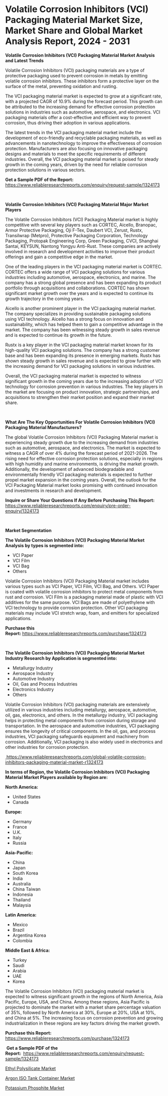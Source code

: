 <p><h1>Volatile Corrosion Inhibitors (VCI) Packaging Material Market Size, Market Share and Global Market Analysis Report, 2024 - 2031</h1></p><p><strong>Volatile Corrosion Inhibitors (VCI) Packaging Material Market Analysis and Latest Trends</strong></p>
<p><p>Volatile Corrosion Inhibitors (VCI) packaging materials are a type of protective packaging used to prevent corrosion in metals by emitting volatile corrosion inhibitors. These inhibitors form a protective layer on the surface of the metal, preventing oxidation and rusting.</p><p>The VCI packaging material market is expected to grow at a significant rate, with a projected CAGR of 10.9% during the forecast period. This growth can be attributed to the increasing demand for effective corrosion protection solutions in industries such as automotive, aerospace, and electronics. VCI packaging materials offer a cost-effective and efficient way to prevent corrosion, thus driving their adoption in various applications.</p><p>The latest trends in the VCI packaging material market include the development of eco-friendly and recyclable packaging materials, as well as advancements in nanotechnology to improve the effectiveness of corrosion protection. Manufacturers are also focusing on innovative packaging designs and materials to meet the specific requirements of different industries. Overall, the VCI packaging material market is poised for steady growth in the coming years, driven by the need for reliable corrosion protection solutions in various sectors.</p></p>
<p><strong>Get a Sample PDF of the Report:&nbsp;</strong> <a href="https://www.reliableresearchreports.com/enquiry/request-sample/1324173">https://www.reliableresearchreports.com/enquiry/request-sample/1324173</a></p>
<p>&nbsp;</p>
<p><strong>Volatile Corrosion Inhibitors (VCI) Packaging Material Major Market Players</strong></p>
<p><p>The Volatile Corrosion Inhibitors (VCI) Packaging Material market is highly competitive with several key players such as CORTEC, Aicello, Branopac, Armor Protective Packaging, Oji F-Tex, Daubert VCI, Zerust, Rustx, Transilwrap (Metpro), Protective Packaging Corporation, Technology Packaging, Protopak Engineering Corp, Green Packaging, CVCI, Shanghai Santai, KEYSUN, Nantong Yongyu Anti-Rust. These companies are actively involved in research and development activities to improve their product offerings and gain a competitive edge in the market.</p><p>One of the leading players in the VCI packaging material market is CORTEC. CORTEC offers a wide range of VCI packaging solutions for various industries including automotive, aerospace, electronics, and marine. The company has a strong global presence and has been expanding its product portfolio through acquisitions and collaborations. CORTEC has shown significant market growth over the years and is expected to continue its growth trajectory in the coming years.</p><p>Aicello is another prominent player in the VCI packaging material market. The company specializes in providing sustainable packaging solutions using VCI technology. Aicello has a strong focus on innovation and sustainability, which has helped them to gain a competitive advantage in the market. The company has been witnessing steady growth in sales revenue and is expected to continue its growth in the future.</p><p>Rustx is a key player in the VCI packaging material market known for its high-quality VCI packaging solutions. The company has a strong customer base and has been expanding its presence in emerging markets. Rustx has shown steady growth in sales revenue and is expected to grow further with the increasing demand for VCI packaging solutions in various industries.</p><p>Overall, the VCI packaging material market is expected to witness significant growth in the coming years due to the increasing adoption of VCI technology for corrosion prevention in various industries. The key players in the market are focusing on product innovation, strategic partnerships, and acquisitions to strengthen their market position and expand their market share.</p></p>
<p>&nbsp;</p>
<p><strong>What Are The Key Opportunities For Volatile Corrosion Inhibitors (VCI) Packaging Material Manufacturers?</strong></p>
<p><p>The global Volatile Corrosion Inhibitors (VCI) Packaging Material market is experiencing steady growth due to the increasing demand from industries such as automotive, aerospace, and electronics. The market is expected to witness a CAGR of over 4% during the forecast period of 2021-2026. The rising need for effective corrosion protection solutions, especially in regions with high humidity and marine environments, is driving the market growth. Additionally, the development of advanced biodegradable and environmentally friendly VCI packaging materials is expected to further propel market expansion in the coming years. Overall, the outlook for the VCI Packaging Material market looks promising with continued innovation and investments in research and development.</p></p>
<p><strong>Inquire or Share Your Questions If Any Before Purchasing This Report:</strong> <a href="https://www.reliableresearchreports.com/enquiry/pre-order-enquiry/1324173">https://www.reliableresearchreports.com/enquiry/pre-order-enquiry/1324173</a></p>
<p>&nbsp;</p>
<p><strong>Market Segmentation</strong></p>
<p><strong>The Volatile Corrosion Inhibitors (VCI) Packaging Material Market Analysis by types is segmented into:</strong></p>
<p><ul><li>VCI Paper</li><li>VCI Film</li><li>VCI Bag</li><li>Others</li></ul></p>
<p><p>Volatile Corrosion Inhibitors (VCI) Packaging Material market includes various types such as VCI Paper, VCI Film, VCI Bag, and Others. VCI Paper is coated with volatile corrosion inhibitors to protect metal components from rust and corrosion. VCI Film is a packaging material made of plastic with VCI additives for the same purpose. VCI Bags are made of polyethylene with VCI technology to provide corrosion protection. Other VCI packaging materials may include VCI stretch wrap, foam, and emitters for specialized applications.</p></p>
<p><strong>Purchase this Report:&nbsp;</strong><a href="https://www.reliableresearchreports.com/purchase/1324173">https://www.reliableresearchreports.com/purchase/1324173</a></p>
<p>&nbsp;</p>
<p><strong>The Volatile Corrosion Inhibitors (VCI) Packaging Material Market Industry Research by Application is segmented into:</strong></p>
<p><ul><li>Metallurgy Industry</li><li>Aerospace Industry</li><li>Automotive Industry</li><li>Oil, Gas and Process Industries</li><li>Electronics Industry</li><li>Others</li></ul></p>
<p><p>Volatile Corrosion Inhibitors (VCI) packaging materials are extensively utilized in various industries including metallurgy, aerospace, automotive, oil, gas, electronics, and others. In the metallurgy industry, VCI packaging helps in protecting metal components from corrosion during storage and transportation. In the aerospace and automotive industries, VCI packaging ensures the longevity of critical components. In the oil, gas, and process industries, VCI packaging safeguards equipment and machinery from corrosion. Additionally, VCI packaging is also widely used in electronics and other industries for corrosion protection.</p></p>
<p><a href="https://www.reliableresearchreports.com/global-volatile-corrosion-inhibitors-packaging-material-market-r1324173">&nbsp;https://www.reliableresearchreports.com/global-volatile-corrosion-inhibitors-packaging-material-market-r1324173</a></p>
<p><strong>In terms of Region, the Volatile Corrosion Inhibitors (VCI) Packaging Material Market Players available by Region are:</strong></p>
<p>
    <p> <strong> North America: </strong>
        <ul>
            <li>United States</li>
            <li>Canada</li>
        </ul>
        </p> 
    <p> <strong> Europe: </strong>
        <ul>
            <li>Germany</li>
            <li>France</li>
            <li>U.K.</li>
            <li>Italy</li>
            <li>Russia</li>
        </ul>
        </p> 
    <p> <strong> Asia-Pacific: </strong>
        <ul>
            <li>China</li>
            <li>Japan</li>
            <li>South Korea</li>
            <li>India</li>
            <li>Australia</li>
            <li>China Taiwan</li>
            <li>Indonesia</li>
            <li>Thailand</li>
            <li>Malaysia</li>
        </ul>
        </p> 
    <p> <strong> Latin America: </strong>
        <ul>
            <li>Mexico</li>
            <li>Brazil</li>
            <li>Argentina Korea</li>
            <li>Colombia</li>
        </ul>
        </p> 
    <p> <strong> Middle East & Africa: </strong>
        <ul>
            <li>Turkey</li>
            <li>Saudi</li>
            <li>Arabia</li>
            <li>UAE</li>
            <li>Korea</li>
        </ul>
    </p>
    </p>
<p><p>The Volatile Corrosion Inhibitors (VCI) packaging material market is expected to witness significant growth in the regions of North America, Asia Pacific, Europe, USA, and China. Among these regions, Asia Pacific is projected to dominate the market with a market share percentage valuation of 35%, followed by North America at 30%, Europe at 20%, USA at 10%, and China at 5%. The increasing focus on corrosion prevention and growing industrialization in these regions are key factors driving the market growth.</p></p>
<p><strong>Purchase this Report: </strong><a href="https://www.reliableresearchreports.com/purchase/1324173">https://www.reliableresearchreports.com/purchase/1324173</a></p>
<p>&nbsp;<strong>Get a Sample PDF of the Report:&nbsp;&nbsp;</strong><a href="https://www.reliableresearchreports.com/enquiry/request-sample/1324173">https://www.reliableresearchreports.com/enquiry/request-sample/1324173</a></p>
<p><strong></strong></p>
<p><p><a href="https://medium.com/@yeie266/global-ethyl-polysilicate-market-size-is-expected-to-reach-at-a-cagr-of-9-9-52dc89f019e2">Ethyl Polysilicate Market</a></p><p><a href="https://github.com/barbarakbess8920/Market-Research-Report-List-1/blob/main/argon-iso-tank-container-market.md">Argon ISO Tank Container Market</a></p><p><a href="https://medium.com/@philipwolf32/potassium-phosphite-market-size-is-growing-at-cagr-of-10-2-6192f7c5a6de">Potassium Phosphite Market</a></p></p>